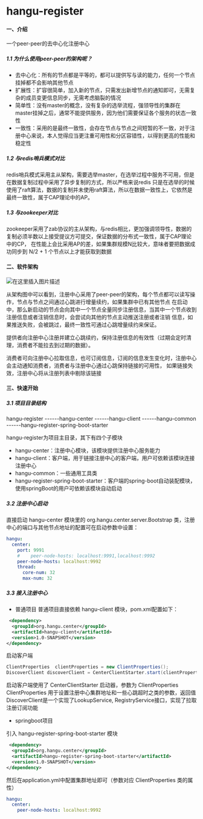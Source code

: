 # hangu-register

#### 一、介绍
一个peer-peer的去中心化注册中心

##### 1.1 为什么使用peer-peer的架构呢？
- 去中心化：所有的节点都是平等的，都可以提供写与读的能力，任何一个节点挂掉都不会影响其他节点
- 扩展性：扩容很简单，加入新的节点，只需发出新增节点的通知即可，无需复杂的成员变更信息同步，无需考虑脑裂的情况
- 简单性：没有master的概念，没有复杂的选举流程，强领导性的集群在master挂掉之后，通常不能提供服务，因为他们需要保证各个服务的状态一致性
- 一致性：采用的是最终一致性，会存在节点与节点之间短暂的不一致，对于注册中心来说，本人觉得应当更注重可用性和分区容错性，以得到更高的性能和稳定性

##### 1.2 与redis哨兵模式对比
redis哨兵模式采用主从架构，需要选举master，在选举过程中服务不可用，但是在数据复制过程中采用了异步复制的方式，所以严格来说redis
只是在选举的时候使用了raft算法，数据的复制并未使用raft算法，所以在数据一致性上，它依然是最终一致性，属于CAP理论中的AP。

##### 1.3 与zookeeper对比
zookeeper采用了zab协议的主从架构，与redis相比，更加强调领导性，数据的复制必须半数以上接受提议方可提交，保证数据的分布式一致性，属于CAP理论中的CP，
在性能上会比采用AP的差，如果集群规模N比较大，意味者要把数据成功同步到 N/2 + 1 个节点以上才能获取到数据

#### 二、软件架构

![在这里插入图片描述](https://img-blog.csdnimg.cn/direct/8666d5ef51164bac97d1e3d7405c183a.png#pic_center)

从架构图中可以看到，注册中心采用了peer-peer的架构，每个节点都可以读写操作，节点与节点之间通过心跳进行增量续约，如果集群中已有其他节点
在启动中，那么新启动的节点会向其中一个节点全量同步注册信息，当其中一个节点收到注册信息或者注销信息时，会尝试向其他的节点主动推送注册或者注销
信息，如果推送失败，会被跳过，最终一致性可通过心跳增量续约来保证。

提供者向注册中心注册并建立心跳续约，保持注册信息的有效性（过期会定时清理，消费者不能拉去到过期的数据）。

消费者可向注册中心拉取信息，也可订阅信息，订阅的信息发生变化时，注册中心会主动通知消费者，消费者与注册中心通过心跳保持链接的可用性，
如果链接失效，注册中心将从注册列表中剔除该链接

#### 三、快速开始

##### 3.1 项目目录结构
hangu-register
------hangu-center
------hangu-client
------hangu-common
------hangu-register-spring-boot-starter

hangu-register为项目主目录，其下有四个子模块
- hangu-center：注册中心模块，该模块提供注册中心服务能力
- hangu-client：客户端，用于链接注册中心的客户端，用户可依赖该模块连接注册中心
- hangu-common：一些通用工具类
- hangu-register-spring-boot-starter：客户端的spring-boot自动装配模块，使用springBoot的用户可依赖该模块自动启动

##### 3.2 注册中心启动

直接启动 hangu-center 模块里的 org.hangu.center.server.Bootstrap 类，注册中心的端口与其他节点地址的配置可在启动参数中设置：
```yaml
hangu:
  center:
    port: 9991
    #    peer-node-hosts: localhost:9991,localhost:9992
    peer-node-hosts: localhost:9992
    thread:
      core-num: 32
      max-num: 32
```

##### 3.3 接入注册中心

- 普通项目
普通项目直接依赖 hangu-client 模块，pom.xml配置如下：

```xml
 <dependency>
  <groupId>org.hangu.center</groupId>
  <artifactId>hangu-client</artifactId>
  <version>1.0-SNAPSHOT</version>
</dependency>
```
启动客户端

```java
ClientProperties  clientProperties = new ClientProperties();
DiscoverClient discoverClient = CenterClientStarter.start(clientProperties);
```
启动客户端使用了 CenterClientStarter 启动器，参数为 ClientProperties
ClientProperties 用于设置注册中心集群地址和一些心跳超时之类的参数，返回值
DiscoverClient是一个实现了LookupService, RegistryService接口，实现了拉取注册订阅功能

- springboot项目

引入 hangu-register-spring-boot-starter 模块

```xml
 <dependency>
  <groupId>org.hangu.center</groupId>
  <artifactId>hangu-register-spring-boot-starter</artifactId>
  <version>1.0-SNAPSHOT</version>
</dependency>

```
然后在application.yml中配置集群地址即可（参数对应 ClientProperties 类的属性）
```yaml
hangu:
  center:
    peer-node-hosts: localhost:9992
```






